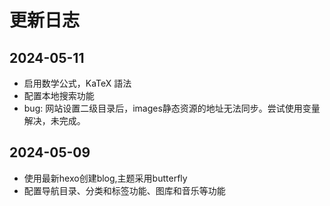 # 更新日志
## 2024-05-11
- 启用数学公式，KaTeX 語法
- 配置本地搜索功能
- bug: 网站设置二级目录后，images静态资源的地址无法同步。尝试使用变量解决，未完成。
## 2024-05-09
- 使用最新hexo创建blog,主题采用butterfly
- 配置导航目录、分类和标签功能、图库和音乐等功能
